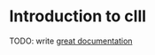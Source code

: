 # Introduction to clll

TODO: write [great documentation](http://jacobian.org/writing/great-documentation/what-to-write/)
